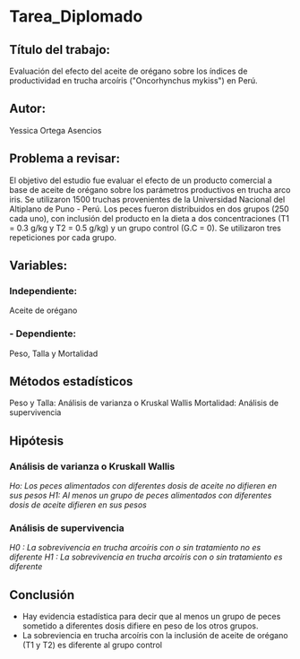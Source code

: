 # Tarea_Diplomado

## Título del trabajo:
Evaluación del efecto del aceite de orégano sobre los índices de productividad en trucha arcoíris ("Oncorhynchus mykiss") en Perú.

## Autor: 
Yessica Ortega Asencios

## Problema a revisar: 
El objetivo del estudio fue evaluar el efecto de un producto comercial a base de aceite de orégano sobre los parámetros productivos en trucha arco iris. Se utilizaron 1500 truchas provenientes de la Universidad Nacional del Altiplano de Puno - Perú. Los peces fueron distribuidos en dos grupos (250 cada uno), con inclusión del producto en la dieta a dos concentraciones (T1 = 0.3 g/kg y T2 = 0.5 g/kg) y un grupo control (G.C = 0). Se utilizaron tres repeticiones por cada grupo.

## Variables: 

### Independiente: 
Aceite de orégano 

### - Dependiente:
Peso, Talla y Mortalidad

## Métodos estadísticos
Peso y Talla: Análisis de varianza o Kruskal Wallis
Mortalidad: Análisis de supervivencia

## Hipótesis
### **Análisis de varianza o Kruskall Wallis**
*Ho: Los peces alimentados con diferentes dosis de aceite no difieren en sus pesos*
*H1: Al menos un grupo de peces alimentados con diferentes dosis de aceite difieren en sus pesos*

### **Análisis de supervivencia**
*H0 : La sobrevivencia en trucha arcoíris con o sin tratamiento no es diferente*
*H1 : La sobrevivencia en trucha arcoíris con o sin tratamiento es diferente*

## Conclusión
- Hay evidencia estadística para decir que al menos un grupo de peces sometido a diferentes dosis difiere en peso de los otros grupos.
- La sobreviencia en trucha arcoíris con la inclusión de aceite de orégano (T1 y T2) es diferente al grupo control
